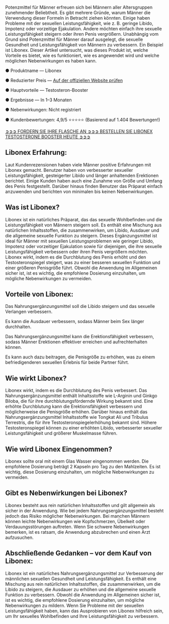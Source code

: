 Potenzmittel für Männer erfreuen sich bei Männern aller Altersgruppen zunehmender Beliebtheit. Es gibt mehrere Gründe, warum Männer die Verwendung dieser Formeln in Betracht ziehen könnten. Einige haben Probleme mit der sexuellen Leistungsfähigkeit, wie z. B. geringe Libido, Impotenz oder vorzeitige Ejakulation. Andere möchten einfach ihre sexuelle Leistungsfähigkeit steigern oder ihren Penis vergrößern. Unabhängig vom Grund sind Potenzmittel für Männer darauf ausgelegt, die sexuelle Gesundheit und Leistungsfähigkeit von Männern zu verbessern. Ein Beispiel ist Libonex. Dieser Artikel untersucht, was dieses Produkt ist, welche Vorteile es bietet, wie es funktioniert, wie es angewendet wird und welche möglichen Nebenwirkungen es haben kann.

● Produktname — Libonex

● Reduzierter Preis — [Auf der offiziellen Website prüfen](https://www.facebook.com/libonexerfahrungen)

● Hauptvorteile — Testosteron-Booster

● Ergebnisse — In 1–3 Monaten

● Nebenwirkungen: Nicht registriert

● Kundenbewertungen: 4,9/5 ⭐⭐⭐⭐⭐ (Basierend auf 1.404 Bewertungen!)‍

‍[➲➲➲ FORDERN SIE IHRE FLASCHE AN ➲➲➲ BESTELLEN SIE LIBONEX TESTOSTERONE BOOSTER HEUTE ➲➲➲](https://atozsupplement.com/libonex-booster/)

## Libonex Erfahrung:

Laut Kundenrezensionen haben viele Männer positive Erfahrungen mit Libonex gemacht. Benutzer haben von verbesserter sexueller Leistungsfähigkeit, gesteigerter Libido und länger anhaltenden Erektionen berichtet. Einige Kunden haben auch eine Zunahme von Größe und Umfang des Penis festgestellt. Darüber hinaus finden Benutzer das Präparat einfach anzuwenden und berichten von minimalen bis keinen Nebenwirkungen.

## Was ist Libonex?

Libonex ist ein natürliches Präparat, das das sexuelle Wohlbefinden und die Leistungsfähigkeit von Männern steigern soll. Es enthält eine Mischung aus natürlichen Inhaltsstoffen, die zusammenwirken, um Libido, Ausdauer und die allgemeine sexuelle Funktion zu steigern. Dieses Ergänzungsmittel ist ideal für Männer mit sexuellen Leistungsproblemen wie geringer Libido, Impotenz oder vorzeitiger Ejakulation sowie für diejenigen, die ihre sexuelle Leistungsfähigkeit verbessern oder ihren Penis vergrößern möchten. Libonex wirkt, indem es die Durchblutung des Penis erhöht und den Testosteronspiegel steigert, was zu einer besseren sexuellen Funktion und einer größeren Penisgröße führt. Obwohl die Anwendung im Allgemeinen sicher ist, ist es wichtig, die empfohlene Dosierung einzuhalten, um mögliche Nebenwirkungen zu vermeiden.

## Vorteile von Libonex:

Das Nahrungsergänzungsmittel soll die Libido steigern und das sexuelle Verlangen verbessern.

Es kann die Ausdauer verbessern, sodass Männer beim Sex länger durchhalten.

Das Nahrungsergänzungsmittel kann die Erektionsfähigkeit verbessern, sodass Männer Erektionen effektiver erreichen und aufrechterhalten können.

Es kann auch dazu beitragen, die Penisgröße zu erhöhen, was zu einem befriedigenderen sexuellen Erlebnis für beide Partner führt.

## Wie wirkt Libonex?

Libonex wirkt, indem es die Durchblutung des Penis verbessert. Das Nahrungsergänzungsmittel enthält Inhaltsstoffe wie L-Arginin und Ginkgo Biloba, die für ihre durchblutungsfördernde Wirkung bekannt sind. Eine erhöhte Durchblutung kann die Erektionsfähigkeit verbessern und möglicherweise die Penisgröße erhöhen. Darüber hinaus enthält das Nahrungsergänzungsmittel Inhaltsstoffe wie Tongkat Ali und Tribulus Terrestris, die für ihre Testosteronspiegelerhöhung bekannt sind. Höhere Testosteronspiegel können zu einer erhöhten Libido, verbesserter sexueller Leistungsfähigkeit und größerer Muskelmasse führen.

## Wie wird Libonex Eingenommen?

Libonex sollte oral mit einem Glas Wasser eingenommen werden. Die empfohlene Dosierung beträgt 2 Kapseln pro Tag zu den Mahlzeiten. Es ist wichtig, diese Dosierung einzuhalten, um mögliche Nebenwirkungen zu vermeiden.

## Gibt es Nebenwirkungen bei Libonex?

Libonex besteht aus rein natürlichen Inhaltsstoffen und gilt allgemein als sicher in der Anwendung. Wie bei jedem Nahrungsergänzungsmittel besteht jedoch das Risiko möglicher Nebenwirkungen. Bei manchen Männern können leichte Nebenwirkungen wie Kopfschmerzen, Übelkeit oder Verdauungsstörungen auftreten. Wenn Sie schwere Nebenwirkungen bemerken, ist es ratsam, die Anwendung abzubrechen und einen Arzt aufzusuchen.

## Abschließende Gedanken – vor dem Kauf von Libonex:

Libonex ist ein natürliches Nahrungsergänzungsmittel zur Verbesserung der männlichen sexuellen Gesundheit und Leistungsfähigkeit. Es enthält eine Mischung aus rein natürlichen Inhaltsstoffen, die zusammenwirken, um die Libido zu steigern, die Ausdauer zu erhöhen und die allgemeine sexuelle Funktion zu verbessern. Obwohl die Anwendung im Allgemeinen sicher ist, ist es wichtig, die empfohlene Dosierung einzuhalten, um mögliche Nebenwirkungen zu mildern. Wenn Sie Probleme mit der sexuellen Leistungsfähigkeit haben, kann das Ausprobieren von Libonex hilfreich sein, um Ihr sexuelles Wohlbefinden und Ihre Leistungsfähigkeit zu verbessern.
